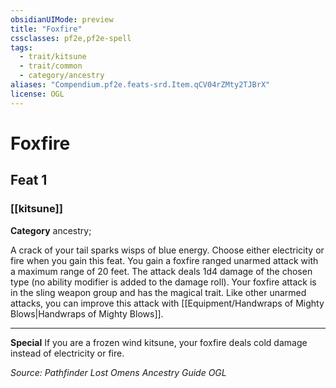 ```yaml
---
obsidianUIMode: preview
title: "Foxfire"
cssclasses: pf2e,pf2e-spell
tags:
  - trait/kitsune
  - trait/common
  - category/ancestry
aliases: "Compendium.pf2e.feats-srd.Item.qCV04rZMty2TJBrX"
license: OGL
---
```

# Foxfire
## Feat 1
### [[kitsune]]

**Category** ancestry; 




A crack of your tail sparks wisps of blue energy. Choose either electricity or fire when you gain this feat. You gain a foxfire ranged unarmed attack with a maximum range of 20 feet. The attack deals 1d4 damage of the chosen type (no ability modifier is added to the damage roll). Your foxfire attack is in the sling weapon group and has the magical trait. Like other unarmed attacks, you can improve this attack with [[Equipment/Handwraps of Mighty Blows|Handwraps of Mighty Blows]].

* * *

**Special** If you are a frozen wind kitsune, your foxfire deals cold damage instead of electricity or fire.

*Source: Pathfinder Lost Omens Ancestry Guide*
*OGL*